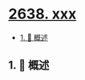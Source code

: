 # [2638. xxx](https://github.com/Tdahuyou/TNotes.leetcode/tree/main/notes/2638.%20xxx)

<!-- region:toc -->

- [1. 📝 概述](#1--概述)

<!-- endregion:toc -->

## 1. 📝 概述

